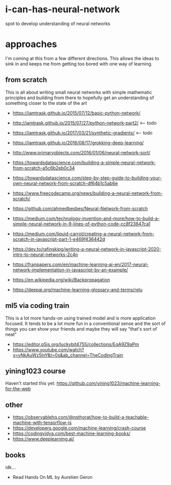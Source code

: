 # i-can-has-neural-network
spot to develop understanding of neural networks 

# approaches

I'm coming at this from a few different directions. This allows the ideas to sink in and keeps me from getting too bored with one way of learning.

## from scratch

This is all about writing small neural networks with simple mathematic principles and building from there to hopefully get an understanding of something closer to the state of the art

* https://iamtrask.github.io/2015/07/12/basic-python-network/
* http://iamtrask.github.io/2015/07/27/python-network-part2/ <-- todo
* https://iamtrask.github.io/2017/03/21/synthetic-gradients/ <-- todo
* https://iamtrask.github.io/2016/08/17/grokking-deep-learning/

* http://www.primaryobjects.com/2016/01/06/neural-network-sort/

* https://towardsdatascience.com/building-a-simple-neural-network-from-scratch-a5c6b2eb0c34
* https://towardsdatascience.com/step-by-step-guide-to-building-your-own-neural-network-from-scratch-df64b1c5ab6e
* https://www.freecodecamp.org/news/building-a-neural-network-from-scratch/
* https://github.com/ahmedbesbes/Neural-Network-from-scratch
* https://medium.com/technology-invention-and-more/how-to-build-a-simple-neural-network-in-9-lines-of-python-code-cc8f23647ca1
* https://medium.com/liquid-carrot/creating-a-neural-network-from-scratch-in-javascript-part-1-e469f436442d
* https://dev.to/rafinskipg/writing-a-neural-network-in-javascript-2020-intro-to-neural-networks-2c4n
* https://franpapers.com/en/machine-learning-ai-en/2017-neural-network-implementation-in-javascript-by-an-example/

* https://en.wikipedia.org/wiki/Backpropagation
* https://deepai.org/machine-learning-glossary-and-terms/relu

## ml5 via coding train

This is a lot more hands-on using trained model and is more application focused. It tends to be a lot more fun in a conventional sense and the sort of things you can show your friends and maybe they will say "that's sort of neat"

* https://editor.p5js.org/luckybit4755/collections/EqA9Z9aPm
* https://www.youtube.com/watch?v=yNkAuWz5lnY&t=0s&ab_channel=TheCodingTrain

## yining1023 course  

Haven't started this yet: https://github.com/yining1023/machine-learning-for-the-web

## other

* https://observablehq.com/@nsthorat/how-to-build-a-teachable-machine-with-tensorflow-js
* https://developers.google.com/machine-learning/crash-course
* https://codingvidya.com/best-machine-learning-books/
* https://www.deeplearning.ai/

## books

idk...

* Read Hands On ML by Aurelien Geron
